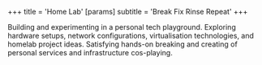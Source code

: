 +++
title = 'Home Lab'
[params]
  subtitle = 'Break Fix Rinse Repeat'
+++

Building and experimenting in a personal tech playground. Exploring hardware setups, network configurations, virtualisation technologies, and homelab project ideas. Satisfying hands-on breaking and creating of personal services and infrastructure cos-playing.
